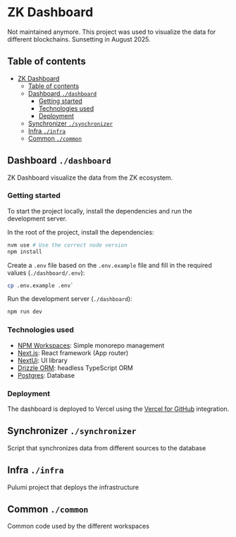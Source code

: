 # ZK Dashboard

Not maintained anymore. This project was used to visualize the data for different blockchains. Sunsetting in August 2025.

## Table of contents

- [ZK Dashboard](#zk-dashboard)
  - [Table of contents](#table-of-contents)
  - [Dashboard `./dashboard`](#dashboard-dashboard)
    - [Getting started](#getting-started)
    - [Technologies used](#technologies-used)
    - [Deployment](#deployment)
  - [Synchronizer `./synchronizer`](#synchronizer-synchronizer)
  - [Infra `./infra`](#infra-infra)
  - [Common `./common`](#common-common)

## Dashboard `./dashboard`

ZK Dashboard visualize the data from the ZK ecosystem.

### Getting started

To start the project locally, install the dependencies and run the development server.

In the root of the project, install the dependencies:

```bash
nvm use # Use the correct node version
npm install
```

Create a `.env` file based on the `.env.example` file and fill in the required values (`./dashboard/.env`):

```bash
cp .env.example .env`
```

Run the development server (`./dashboard`):

```bash
npm run dev
```

### Technologies used

- [NPM Workspaces](https://docs.npmjs.com/cli/v7/using-npm/workspaces): Simple monorepo management
- [Next.js](https://nextjs.org/): React framework (App router)
- [NextUi](https://nextui.org/): UI library
- [Drizzle ORM](https://orm.drizzle.team/): headless TypeScript ORM
- [Postgres](https://www.postgresql.org/): Database

### Deployment

The dashboard is deployed to Vercel using the [Vercel for GitHub](https://vercel.com/docs/git) integration.

## Synchronizer `./synchronizer`

Script that synchronizes data from different sources to the database

## Infra `./infra`

Pulumi project that deploys the infrastructure

## Common `./common`

Common code used by the different workspaces
